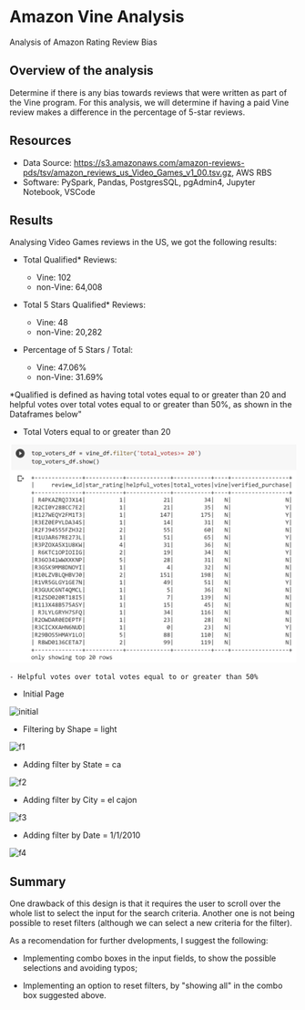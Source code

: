 # Amazon Vine Analysis
  Analysis of Amazon Rating Review Bias
  
## Overview of the analysis
Determine if there is any bias towards reviews that were written as part of the Vine program. For this analysis, we will determine if having a paid Vine review makes a difference in the percentage of 5-star reviews.
  
## Resources
- Data Source: https://s3.amazonaws.com/amazon-reviews-pds/tsv/amazon_reviews_us_Video_Games_v1_00.tsv.gz, AWS RBS
- Software: PySpark, Pandas, PostgresSQL, pgAdmin4, Jupyter Notebook, VSCode

## Results
Analysing Video Games reviews in the US, we got the following results:

  - Total Qualified* Reviews:
    - Vine:     102
    - non-Vine: 64,008

  - Total 5 Stars Qualified* Reviews:
    - Vine:     48
    - non-Vine: 20,282

  - Percentage of 5 Stars / Total:
    - Vine:     47.06%
    - non-Vine: 31.69%

  *Qualified is defined as having total votes equal to or greater than 20 and helpful votes over total votes equal to or greater than 50%, as shown in the Dataframes below"
  
  - Total Voters equal to or greater than 20

   ![top_votes](/top_votes.png)

    - Helpful votes over total votes equal to or greater than 50%

  

  - Initial Page
  
![initial](/initial.png)

   - Filtering by Shape = light
  
![f1](/f1_shape.png)
  
   - Adding filter by State = ca
  
![f2](/f2_state.png)

   - Adding filter by City = el cajon
  
![f3](/f3_city.png)

   - Adding filter by Date = 1/1/2010
  
![f4](/f4_date.png)
 
## Summary

One drawback of this design is that it requires the user to scroll over the whole list to select the input for the search criteria.  Another one is not being possible to reset filters (although we can select a new criteria for the filter).

As a recomendation for further dvelopments, I suggest the following:

  - Implementing combo boxes in the input fields, to show the possible selections and avoiding typos;
  
  - Implementing an option to reset filters, by "showing all" in the combo box suggested above.
  
